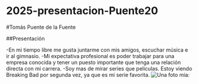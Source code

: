 # 2025-presentacion-Puente20
#Tomás Puente de la Fuente

##Presentación

-En mi tiempo libre me gusta juntarme con mis amigos, escuchar música e ir al gimnasio.
-Mi expectativa profesional es poder trabajar para una empresa conocida y tener un puesto importante que tenga una relación directa con mi carrera.
-Soy mas de mirar series que peliculas. Estoy viendo Breaking Bad por segunda vez, ya que es mi serie favorita.
![Una foto mia:](https://github.com/user-attachments/assets/e01314fd-d634-43d5-af99-43bbe8b10dfd)
